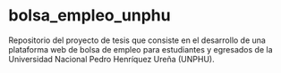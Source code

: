 # bolsa_empleo_unphu
Repositorio del proyecto de tesis que consiste en el desarrollo de una plataforma web de bolsa de empleo para estudiantes y egresados de la Universidad Nacional Pedro Henríquez Ureña (UNPHU).

